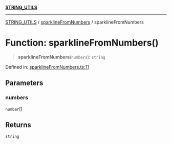 [**STRING_UTILS**](../../README.md)

***

[STRING_UTILS](../../README.md) / [sparklineFromNumbers](../README.md) / sparklineFromNumbers

# Function: sparklineFromNumbers()

> **sparklineFromNumbers**(`numbers`): `string`

Defined in: [sparklineFromNumbers.ts:11](https://github.com/dailker/everyutil/blob/cd83594652ff9d46103fc9b538a3c8e57fe8fde5/src/string/sparklineFromNumbers.ts#L11)

## Parameters

### numbers

`number`[]

## Returns

`string`
